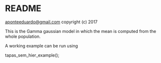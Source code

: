 # README

aponteeduardo@gmail.com
copyright (c) 2017

This is the Gamma gaussian model in which the mean is computed from the 
whole population.

A working example can be run using

tapas_sem_hier_example();
